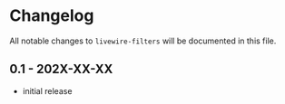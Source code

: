 # Changelog

All notable changes to `livewire-filters` will be documented in this file.

## 0.1 - 202X-XX-XX

- initial release
